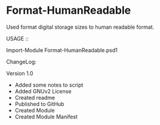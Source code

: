 Format-HumanReadable
====================

Used format digital storage sizes to human readable format.

USAGE ::

Import-Module Format-HumanReadable.psd1


ChangeLog: 

Version 1.0
- Added some notes to script
- Added GNUv2 License
- Created readme
- Published to GitHub
- Created Module
- Created Module Manifest
